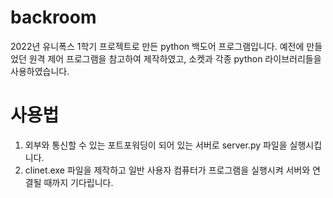 # backroom
2022년 유니폭스 1학기 프로젝트로 만든 python 백도어 프로그램입니다. 예전에 만들었던 원격 제어 프로그램을 참고하여 제작하였고, 소켓과 각종 python 라이브러리들을 사용하였습니다.

# 사용법
1. 외부와 통신할 수 있는 포트포워딩이 되어 있는 서버로 server.py 파일을 실행시킵니다.
2. clinet.exe 파일을 제작하고 일반 사용자 컴퓨터가 프로그램을 실행시켜 서버와 연결될 때까지 기다립니다.
